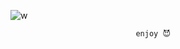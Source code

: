 

![w](https://github.com/user-attachments/assets/4c7a41d7-27fe-44ef-9c3a-2ff887791e03)

                                enjoy 😈
